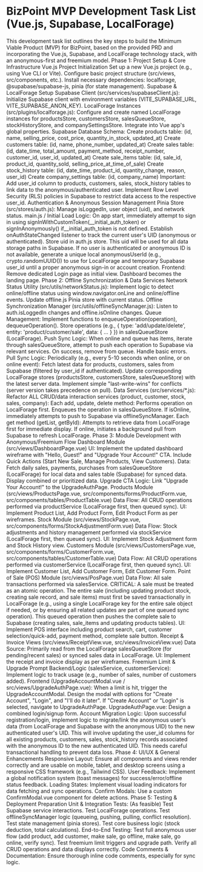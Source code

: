 # BizPoint MVP Development Task List (Vue.js, Supabase, LocalForage)

This development task list outlines the key steps to build the Minimum Viable Product (MVP) for BizPoint, based on the provided PRD and incorporating the Vue.js, Supabase, and LocalForage technology stack, with an anonymous-first and freemium model.
Phase 1: Project Setup & Core Infrastructure
Vue.js Project Initialization
Set up a new Vue.js project (e.g., using Vue CLI or Vite).
Configure basic project structure (src/views, src/components, etc.).
Install necessary dependencies: localforage, @supabase/supabase-js, pinia (for state management).
Supabase & LocalForage Setup
Supabase Client (src/services/supabaseClient.js): Initialize Supabase client with environment variables (VITE_SUPABASE_URL, VITE_SUPABASE_ANON_KEY).
LocalForage Instances (src/plugins/localforage.js): Configure and create named LocalForage instances for productsStore, customersStore, salesQueueStore, stockHistoryStore, and companySettingsStore. Integrate into Vue app's global properties.
Supabase Database Schema:
Create products table: (id, name, selling_price, cost_price, quantity_in_stock, updated_at)
Create customers table: (id, name, phone_number, updated_at)
Create sales table: (id, date_time, total_amount, payment_method, receipt_number, customer_id, user_id, updated_at)
Create sale_items table: (id, sale_id, product_id, quantity_sold, selling_price_at_time_of_sale)
Create stock_history table: (id, date_time, product_id, quantity_change, reason, user_id)
Create company_settings table: (id, company_name)
Important: Add user_id column to products, customers, sales, stock_history tables to link data to the anonymous/authenticated user. Implement Row Level Security (RLS) policies in Supabase to restrict data access to the respective user_id.
Authentication & Anonymous Session Management
Pinia Store (src/stores/auth.js): Manage isLoggedIn, user object (uid), and network status.
main.js / Initial Load Logic:
On app start, immediately attempt to sign in using signInWithCustomToken(__initial_auth_token) or signInAnonymously() if__initial_auth_token is not defined.
Establish onAuthStateChanged listener to track the current user's UID (anonymous or authenticated). Store uid in auth.js store. This uid will be used for all data storage paths in Supabase.
If no user is authenticated or anonymous ID is not available, generate a unique local anonymousUserId (e.g., crypto.randomUUID()) to use for LocalForage and temporary Supabase user_id until a proper anonymous sign-in or account creation.
Frontend: Remove dedicated Login page as initial view. Dashboard becomes the landing page.
Phase 2: Offline Synchronization & Data Services
Network Status Utility (src/utils/networkStatus.js):
Implement logic to detect online/offline status using window.navigator.onLine and online/offline events.
Update offline.js Pinia store with current status.
Offline Synchronization Manager (src/utils/offlineSyncManager.js):
Listen to auth.isLoggedIn changes and offline.isOnline changes.
Queue Management: Implement functions to enqueueOperation(operation), dequeueOperation(). Store operations (e.g., { type: 'add/update/delete', entity: 'product/customer/sale', data: { ... } }) in salesQueueStore (LocalForage).
Push Sync Logic: When online and queue has items, iterate through salesQueueStore, attempt to push each operation to Supabase via relevant services. On success, remove from queue. Handle basic errors.
Pull Sync Logic: Periodically (e.g., every 5-10 seconds when online, or on online event):
Fetch latest data for products, customers, sales from Supabase (filtered by user_id if authenticated).
Update corresponding LocalForage stores (productsStore, customersStore, salesQueueStore) with the latest server data. Implement simple "last-write-wins" for conflicts (server version takes precedence on pull).
Data Services (src/services/*.js):
Refactor ALL CRUD/data interaction services (product, customer, stock, sales, company):
Each add, update, delete method:
Performs operation on LocalForage first.
Enqueues the operation in salesQueueStore.
If isOnline, immediately attempts to push to Supabase via offlineSyncManager.
Each get method (getList, getById):
Attempts to retrieve data from LocalForage first for immediate display.
If online, initiates a background pull from Supabase to refresh LocalForage.
Phase 3: Module Development with Anonymous/Freemium Flow
Dashboard Module (src/views/DashboardPage.vue)
UI: Implement the updated dashboard wireframe with "Hello, Guest!" and "Upgrade Your Account!" CTA. Include Quick Actions (Start New Sale, Manage Products, View Customers).
Data: Fetch daily sales, payments, purchases from salesQueueStore (LocalForage) for local data and sales table (Supabase) for synced data. Display combined or prioritized data.
Upgrade CTA Logic: Link "Upgrade Your Account!" to the UpgradeAuthPage.
Products Module (src/views/ProductsPage.vue, src/components/forms/ProductForm.vue, src/components/tables/ProductTable.vue)
Data Flow: All CRUD operations performed via productService (LocalForage first, then queued sync).
UI: Implement Product List, Add Product Form, Edit Product Form as per wireframes.
Stock Module (src/views/StockPage.vue, src/components/forms/StockAdjustmentForm.vue)
Data Flow: Stock adjustments and history management performed via stockService (LocalForage first, then queued sync).
UI: Implement Stock Adjustment form and Stock History view.
Customers Module (src/views/CustomersPage.vue, src/components/forms/CustomerForm.vue, src/components/tables/CustomerTable.vue)
Data Flow: All CRUD operations performed via customerService (LocalForage first, then queued sync).
UI: Implement Customer List, Add Customer Form, Edit Customer Form.
Point of Sale (POS) Module (src/views/PosPage.vue)
Data Flow: All sale transactions performed via salesService.
CRITICAL: A sale must be treated as an atomic operation. The entire sale (including updating product stock, creating sale record, and sale items) must first be saved transactionally in LocalForage (e.g., using a single LocalForage key for the entire sale object if needed, or by ensuring all related updates are part of one queued sync operation).
This queued operation then pushes the complete sale to Supabase (creating sales, sale_items and updating products tables).
UI: Implement POS interface including product search, cart, customer selection/quick-add, payment method, complete sale button.
Receipt & Invoice Views (src/views/ReceiptView.vue, src/views/InvoiceView.vue)
Data Source: Primarily read from the LocalForage salesQueueStore (for pending/recent sales) or synced sales data in LocalForage.
UI: Implement the receipt and invoice display as per wireframes.
Freemium Limit & Upgrade Prompt
Backend/Logic (salesService, customerService): Implement logic to track usage (e.g., number of sales, number of customers added).
Frontend (UpgradeAccountModal.vue / src/views/UpgradeAuthPage.vue):
When a limit is hit, trigger the UpgradeAccountModal.
Design the modal with options for "Create Account", "Login", and "I'll do it later".
If "Create Account" or "Login" is selected, navigate to UpgradeAuthPage.
UpgradeAuthPage.vue:
Design a combined login/signup form.
Account Migration Logic: Upon successful registration/login, implement logic to migrate/link the anonymous user's data (from LocalForage and Supabase with the anonymous UID) to the new authenticated user's UID. This will involve updating the user_id columns for all existing products, customers, sales, stock_history records associated with the anonymous ID to the new authenticated UID. This needs careful transactional handling to prevent data loss.
Phase 4: UI/UX & General Enhancements
Responsive Layout: Ensure all components and views render correctly and are usable on mobile, tablet, and desktop screens using a responsive CSS framework (e.g., Tailwind CSS).
User Feedback: Implement a global notification system (toast messages) for success/error/offline status feedback.
Loading States: Implement visual loading indicators for data fetching and sync operations.
Confirm Modals: Use a custom ConfirmModal.vue component for delete actions.
Phase 5: Testing & Deployment Preparation
Unit & Integration Tests: (As feasible)
Test Supabase service interactions.
Test LocalForage operations.
Test offlineSyncManager logic (queueing, pushing, pulling, conflict resolution).
Test state management (pinia stores).
Test core business logic (stock deduction, total calculations).
End-to-End Testing:
Test full anonymous user flow (add product, add customer, make sale, go offline, make sale, go online, verify sync).
Test freemium limit triggers and upgrade path.
Verify all CRUD operations and data displays correctly.
Code Comments & Documentation: Ensure thorough inline code comments, especially for sync logic.
